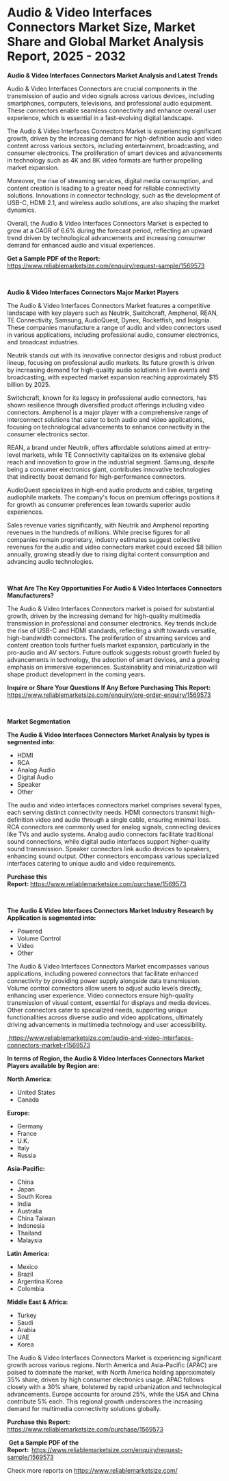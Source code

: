 <p><h1>Audio & Video Interfaces Connectors Market Size, Market Share and Global Market Analysis Report, 2025 - 2032</h1></p><p><strong>Audio & Video Interfaces Connectors Market Analysis and Latest Trends</strong></p>
<p><p>Audio & Video Interfaces Connectors are crucial components in the transmission of audio and video signals across various devices, including smartphones, computers, televisions, and professional audio equipment. These connectors enable seamless connectivity and enhance overall user experience, which is essential in a fast-evolving digital landscape.</p><p>The Audio & Video Interfaces Connectors Market is experiencing significant growth, driven by the increasing demand for high-definition audio and video content across various sectors, including entertainment, broadcasting, and consumer electronics. The proliferation of smart devices and advancements in technology such as 4K and 8K video formats are further propelling market expansion.</p><p>Moreover, the rise of streaming services, digital media consumption, and content creation is leading to a greater need for reliable connectivity solutions. Innovations in connector technology, such as the development of USB-C, HDMI 2.1, and wireless audio solutions, are also shaping the market dynamics. </p><p>Overall, the Audio & Video Interfaces Connectors Market is expected to grow at a CAGR of 6.6% during the forecast period, reflecting an upward trend driven by technological advancements and increasing consumer demand for enhanced audio and visual experiences.</p></p>
<p><strong>Get a Sample PDF of the Report:&nbsp;</strong> <a href="https://www.reliablemarketsize.com/enquiry/request-sample/1569573?utm_campaign=3126&utm_medium=2&utm_source=Github&utm_content=ia&utm_term=25032025&utm_id=audio-video-interfaces-connectors">https://www.reliablemarketsize.com/enquiry/request-sample/1569573</a></p>
<p>&nbsp;</p>
<p><strong>Audio & Video Interfaces Connectors Major Market Players</strong></p>
<p><p>The Audio & Video Interfaces Connectors Market features a competitive landscape with key players such as Neutrik, Switchcraft, Amphenol, REAN, TE Connectivity, Samsung, AudioQuest, Dynex, Rocketfish, and Insignia. These companies manufacture a range of audio and video connectors used in various applications, including professional audio, consumer electronics, and broadcast industries.</p><p>Neutrik stands out with its innovative connector designs and robust product lineup, focusing on professional audio markets. Its future growth is driven by increasing demand for high-quality audio solutions in live events and broadcasting, with expected market expansion reaching approximately $15 billion by 2025.</p><p>Switchcraft, known for its legacy in professional audio connectors, has shown resilience through diversified product offerings including video connectors. Amphenol is a major player with a comprehensive range of interconnect solutions that cater to both audio and video applications, focusing on technological advancements to enhance connectivity in the consumer electronics sector.</p><p>REAN, a brand under Neutrik, offers affordable solutions aimed at entry-level markets, while TE Connectivity capitalizes on its extensive global reach and innovation to grow in the industrial segment. Samsung, despite being a consumer electronics giant, contributes innovative technologies that indirectly boost demand for high-performance connectors.</p><p>AudioQuest specializes in high-end audio products and cables, targeting audiophile markets. The company's focus on premium offerings positions it for growth as consumer preferences lean towards superior audio experiences.</p><p>Sales revenue varies significantly, with Neutrik and Amphenol reporting revenues in the hundreds of millions. While precise figures for all companies remain proprietary, industry estimates suggest collective revenues for the audio and video connectors market could exceed $8 billion annually, growing steadily due to rising digital content consumption and advancing audio technologies.</p></p>
<p>&nbsp;</p>
<p><strong>What Are The Key Opportunities For Audio & Video Interfaces Connectors Manufacturers?</strong></p>
<p><p>The Audio & Video Interfaces Connectors market is poised for substantial growth, driven by the increasing demand for high-quality multimedia transmission in professional and consumer electronics. Key trends include the rise of USB-C and HDMI standards, reflecting a shift towards versatile, high-bandwidth connectors. The proliferation of streaming services and content creation tools further fuels market expansion, particularly in the pro-audio and AV sectors. Future outlook suggests robust growth fueled by advancements in technology, the adoption of smart devices, and a growing emphasis on immersive experiences. Sustainability and miniaturization will shape product development in the coming years.</p></p>
<p><strong>Inquire or Share Your Questions If Any Before Purchasing This Report:</strong> <a href="https://www.reliablemarketsize.com/enquiry/pre-order-enquiry/1569573?utm_campaign=3126&utm_medium=2&utm_source=Github&utm_content=ia&utm_term=25032025&utm_id=audio-video-interfaces-connectors">https://www.reliablemarketsize.com/enquiry/pre-order-enquiry/1569573</a></p>
<p>&nbsp;</p>
<p><strong>Market Segmentation</strong></p>
<p><strong>The Audio & Video Interfaces Connectors Market Analysis by types is segmented into:</strong></p>
<p><ul><li>HDMI</li><li>RCA</li><li>Analog Audio</li><li>Digital Audio</li><li>Speaker</li><li>Other</li></ul></p>
<p><p>The audio and video interfaces connectors market comprises several types, each serving distinct connectivity needs. HDMI connectors transmit high-definition video and audio through a single cable, ensuring minimal loss. RCA connectors are commonly used for analog signals, connecting devices like TVs and audio systems. Analog audio connectors facilitate traditional sound connections, while digital audio interfaces support higher-quality sound transmission. Speaker connectors link audio devices to speakers, enhancing sound output. Other connectors encompass various specialized interfaces catering to unique audio and video requirements.</p></p>
<p><strong>Purchase this Report:&nbsp;</strong><a href="https://www.reliablemarketsize.com/purchase/1569573?utm_campaign=3126&utm_medium=2&utm_source=Github&utm_content=ia&utm_term=25032025&utm_id=audio-video-interfaces-connectors">https://www.reliablemarketsize.com/purchase/1569573</a></p>
<p>&nbsp;</p>
<p><strong>The Audio & Video Interfaces Connectors Market Industry Research by Application is segmented into:</strong></p>
<p><ul><li>Powered</li><li>Volume Control</li><li>Video</li><li>Other</li></ul></p>
<p><p>The Audio & Video Interfaces Connectors Market encompasses various applications, including powered connectors that facilitate enhanced connectivity by providing power supply alongside data transmission. Volume control connectors allow users to adjust audio levels directly, enhancing user experience. Video connectors ensure high-quality transmission of visual content, essential for displays and media devices. Other connectors cater to specialized needs, supporting unique functionalities across diverse audio and video applications, ultimately driving advancements in multimedia technology and user accessibility.</p></p>
<p><a href="https://www.reliablemarketsize.com/audio-and-video-interfaces-connectors-market-r1569573?utm_campaign=3126&utm_medium=2&utm_source=Github&utm_content=ia&utm_term=25032025&utm_id=audio-video-interfaces-connectors">&nbsp;https://www.reliablemarketsize.com/audio-and-video-interfaces-connectors-market-r1569573</a></p>
<p><strong>In terms of Region, the Audio & Video Interfaces Connectors Market Players available by Region are:</strong></p>
<p>
    <p> <strong> North America: </strong>
        <ul>
            <li>United States</li>
            <li>Canada</li>
        </ul>
        </p> 
    <p> <strong> Europe: </strong>
        <ul>
            <li>Germany</li>
            <li>France</li>
            <li>U.K.</li>
            <li>Italy</li>
            <li>Russia</li>
        </ul>
        </p> 
    <p> <strong> Asia-Pacific: </strong>
        <ul>
            <li>China</li>
            <li>Japan</li>
            <li>South Korea</li>
            <li>India</li>
            <li>Australia</li>
            <li>China Taiwan</li>
            <li>Indonesia</li>
            <li>Thailand</li>
            <li>Malaysia</li>
        </ul>
        </p> 
    <p> <strong> Latin America: </strong>
        <ul>
            <li>Mexico</li>
            <li>Brazil</li>
            <li>Argentina Korea</li>
            <li>Colombia</li>
        </ul>
        </p> 
    <p> <strong> Middle East & Africa: </strong>
        <ul>
            <li>Turkey</li>
            <li>Saudi</li>
            <li>Arabia</li>
            <li>UAE</li>
            <li>Korea</li>
        </ul>
    </p>
    </p>
<p><p>The Audio & Video Interfaces Connectors Market is experiencing significant growth across various regions. North America and Asia-Pacific (APAC) are poised to dominate the market, with North America holding approximately 35% share, driven by high consumer electronics usage. APAC follows closely with a 30% share, bolstered by rapid urbanization and technological advancements. Europe accounts for around 25%, while the USA and China contribute 5% each. This regional growth underscores the increasing demand for multimedia connectivity solutions globally.</p></p>
<p><strong>Purchase this Report: </strong><a href="https://www.reliablemarketsize.com/purchase/1569573?utm_campaign=3126&utm_medium=2&utm_source=Github&utm_content=ia&utm_term=25032025&utm_id=audio-video-interfaces-connectors">https://www.reliablemarketsize.com/purchase/1569573</a></p>
<p>&nbsp;<strong>Get a Sample PDF of the Report:&nbsp;&nbsp;</strong><a href="https://www.reliablemarketsize.com/enquiry/request-sample/1569573?utm_campaign=3126&utm_medium=2&utm_source=Github&utm_content=ia&utm_term=25032025&utm_id=audio-video-interfaces-connectors">https://www.reliablemarketsize.com/enquiry/request-sample/1569573</a></p>
<p><strong></strong></p>
<p>Check more reports on <a href="https://www.reliablemarketsize.com/?utm_campaign=3126&utm_medium=2&utm_source=Github&utm_content=ia&utm_term=25032025&utm_id=audio-video-interfaces-connectors">https://www.reliablemarketsize.com/</a></p>